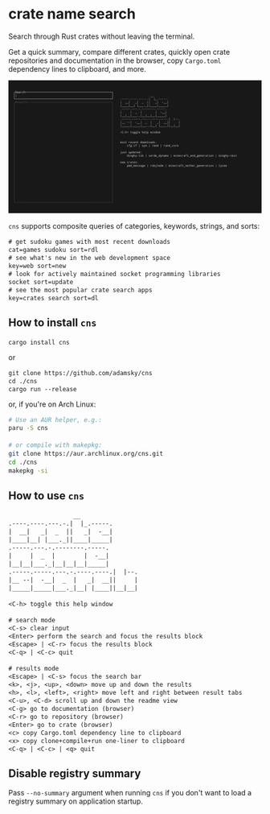 # crate name search

Search through Rust crates without leaving the terminal.

Get a quick summary, compare different crates, quickly open crate
repositories and documentation in the browser, copy `Cargo.toml` dependency
lines to clipboard, and more. 

![](.github/cns_demo.gif)

`cns` supports composite queries of categories, keywords, strings, and sorts:
```text
# get sudoku games with most recent downloads
cat=games sudoku sort=rdl
# see what's new in the web development space
key=web sort=new
# look for actively maintained socket programming libraries
socket sort=update
# see the most popular crate search apps
key=crates search sort=dl 
```

## How to install `cns`

```
cargo install cns
```

or

```
git clone https://github.com/adamsky/cns
cd ./cns
cargo run --release
```

or, if you're on Arch Linux:

```sh
# Use an AUR helper, e.g.:
paru -S cns

# or compile with makepkg:
git clone https://aur.archlinux.org/cns.git
cd ./cns
makepkg -si
```

## How to use `cns`

```
                  __
.----.----.---.-.|  |_.-----.
|  __|   _|  _  ||   _|  -__|
|____|__| |___._||____|_____|
.-----.---.-.--------.-----.
|     |  _  |        |  -__|
|__|__|___._|__|__|__|_____|
.-----.-----.---.-.----.----.|  |--.
|__ --|  -__|  _  |   _|  __||     |
|_____|_____|___._|__| |____||__|__|

<C-h> toggle this help window

# search mode
<C-s> clear input
<Enter> perform the search and focus the results block
<Escape> | <C-r> focus the results block
<C-q> | <C-c> quit

# results mode
<Escape> | <C-s> focus the search bar
<k>, <j>, <up>, <down> move up and down the results
<h>, <l>, <left>, <right> move left and right between result tabs
<C-u>, <C-d> scroll up and down the readme view
<C-g> go to documentation (browser)
<C-r> go to repository (browser)
<Enter> go to crate (browser)
<c> copy Cargo.toml dependency line to clipboard
<x> copy clone+compile+run one-liner to clipboard
<C-q> | <C-c> | <q> quit
```  


## Disable registry summary

Pass `--no-summary` argument when running `cns` if you don't want to load
a registry summary on application startup.


